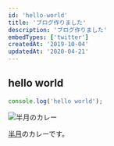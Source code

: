```yaml
---
id: 'hello-world'
title: 'ブログ作りました'
description: 'ブログ作りました' 
embedTypes: ['twitter']
createdAt: '2019-10-04'
updatedAt: '2020-04-21'
---
```


## hello world

```javascript
console.log('hello world');
```

![半月のカレー](/blogs/hello-world/hangetsu_curry.jpg "サンプル")

[半月](https://tabelog.com/tokyo/A1304/A130401/13211678/)のカレーです。
